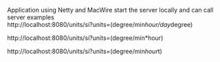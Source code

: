 Application using Netty and MacWire
start the server locally and can call server
examples  
http://localhost:8080/units/si?units=(degree/min*hour/day*degree)

http://localhost:8080/units/si?units=(degree/min*hour)

http://localhost:8080/units/si?units=(degree/min*hour*t)
